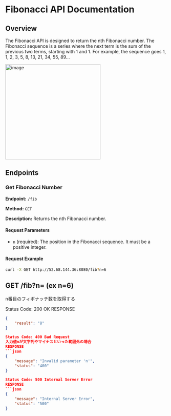 # Fibonacci API Documentation

## Overview

The Fibonacci API is designed to return the nth Fibonacci number. The Fibonacci sequence is a series where the next term is the sum of the previous two terms, starting with 1 and 1. For example, the sequence goes 1, 1, 2, 3, 5, 8, 13, 21, 34, 55, 89...

<img width="297" alt="image" src="https://github.com/muizu555/fib-api/assets/109199972/cb0acfe8-0f3d-4205-96ff-c693d9e3d1e8">


## Endpoints

### Get Fibonacci Number

**Endpoint:** `/fib`

**Method:** `GET`

**Description:** Returns the nth Fibonacci number.

#### Request Parameters

- `n` (required): The position in the Fibonacci sequence. It must be a positive integer.

#### Request Example

```sh
curl -X GET http://52.68.144.36:8080/fib?n=6
```

## GET /fib?n=<number> (ex n=6)
n番目のフィボナッチ数を取得する

Status Code: 200 OK
RESPONSE
```json
{
    "result": "8"
}

Status Code: 400 Bad Request
入力値nが文字列やマイナスといった範囲外の場合
RESPONSE
```json
{
    "message": "Invalid parameter 'n'",
    "status": "400"
}

Status Code: 500 Internal Server Error
RESPONSE
```json
{
    "message": "Internal Server Error",
    "status": "500"
}


